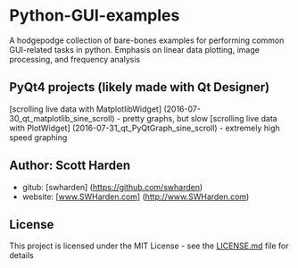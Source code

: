 # Python-GUI-examples
A hodgepodge collection of bare-bones examples for performing common GUI-related tasks in python. Emphasis on linear data plotting, image processing, and frequency analysis

## PyQt4 projects (likely made with Qt Designer) ##
[scrolling live data with MatplotlibWidget] (2016-07-30_qt_matplotlib_sine_scroll) - pretty graphs, but slow
[scrolling live data with PlotWidget] (2016-07-31_qt_PyQtGraph_sine_scroll) - extremely high speed graphing



## Author: Scott Harden

* gitub: [swharden] (https://github.com/swharden)
* website: [www.SWHarden.com] (http://www.SWHarden.com)

## License
This project is licensed under the MIT License - see the [LICENSE.md](LICENSE.md) file for details
